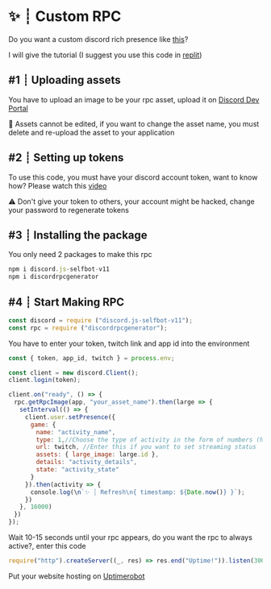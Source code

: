 # ✨ ┊ Custom RPC

Do you want a custom discord rich presence like [this](https://raw.githubusercontent.com/nbylaa/custom-rpc/main/assets/Screenshot_2022_0213_064935.png?token=GHSAT0AAAAAABPVRM4XHAN2I4XARZCXMLR2YQIJQHA)?

I will give the tutorial (I suggest you use this code in [replit](https://replit.com/repls))

## #1 ┊ Uploading assets
You have to upload an image to be your rpc asset, upload it on [Discord Dev Portal](https://discord.com/developers/applications)

📝 Assets cannot be edited, if you want to change the asset name, you must delete and re-upload the asset to your application

## #2 ┊ Setting up tokens
To use this code, you must have your discord account token, want to know how? Please watch this [video](https://youtu.be/IVZzyjYyUkc)

⚠️ Don't give your token to others, your account might be hacked, change your password to regenerate tokens

## #3 ┊ Installing the package
You only need 2 packages to make this rpc
```js
npm i discord.js-selfbot-v11
npm i discordrpcgenerator
```

## #4 ┊ Start Making RPC
```js
const discord = require ("discord.js-selfbot-v11");
const rpc = require ("discordrpcgenerator");
```
You have to enter your token, twitch link and app id into the environment
```js
const { token, app_id, twitch } = process.env;
```
```js
const client = new discord.Client();
client.login(token);

client.on("ready", () => {
ㅤrpc.getRpcImage(app, "your_asset_name").then(large => {
ㅤㅤsetInterval(() => {
ㅤㅤㅤclient.user.setPresence({
ㅤㅤㅤㅤgame: {
ㅤㅤㅤㅤㅤname: "activity_name",
ㅤㅤㅤㅤㅤtype: 1,//Choose the type of activity in the form of numbers (https://discord.com/developers/docs/game-sdk/activities#data-models-activitytype-enum)
ㅤㅤㅤㅤㅤurl: twitch, //Enter this if you want to set streaming status
ㅤㅤㅤㅤㅤassets: { large_image: large.id },
ㅤㅤㅤㅤㅤdetails: "activity_details",
ㅤㅤㅤㅤㅤstate: "activity_state"
ㅤㅤㅤㅤ}
ㅤㅤㅤ}).then(activity => {
ㅤㅤㅤㅤconsole.log(\n`✨ ┊ Refresh\n{ timestamp: ${Date.now()} }`);
ㅤㅤㅤ})
ㅤㅤ}, 16000)
ㅤ})
});
```
Wait 10-15 seconds until your rpc appears, do you want the rpc to always active?, enter this code
```js
require("http").createServer((_, res) => res.end("Uptime!")).listen(3000)
```
Put your website hosting on [Uptimerobot](https://uptimerobot.com)
